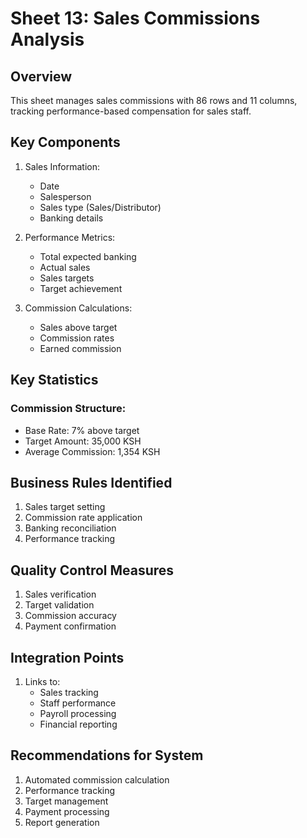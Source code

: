 # Sheet 13: Sales Commissions Analysis

## Overview
This sheet manages sales commissions with 86 rows and 11 columns, tracking performance-based compensation for sales staff.

## Key Components
1. Sales Information:
   - Date
   - Salesperson
   - Sales type (Sales/Distributor)
   - Banking details

2. Performance Metrics:
   - Total expected banking
   - Actual sales
   - Sales targets
   - Target achievement

3. Commission Calculations:
   - Sales above target
   - Commission rates
   - Earned commission

## Key Statistics
### Commission Structure:
- Base Rate: 7% above target
- Target Amount: 35,000 KSH
- Average Commission: 1,354 KSH

## Business Rules Identified
1. Sales target setting
2. Commission rate application
3. Banking reconciliation
4. Performance tracking

## Quality Control Measures
1. Sales verification
2. Target validation
3. Commission accuracy
4. Payment confirmation

## Integration Points
1. Links to:
   - Sales tracking
   - Staff performance
   - Payroll processing
   - Financial reporting

## Recommendations for System
1. Automated commission calculation
2. Performance tracking
3. Target management
4. Payment processing
5. Report generation